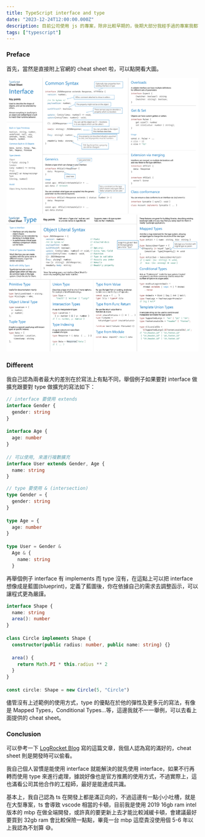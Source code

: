 ```yaml
---
title: TypeScript interface and type
date: "2023-12-24T12:00:00.000Z"
description: 目前公司使用 js 的專案，除非比較早期的，後期大部分我經手過的專案我都已經慢慢將其轉往 ts 了，看重的是他配合 vscode 之類的 coding editor 的提示，儘管目前有另一派工程師再說使用 ts 會讓 js 喪失很多彈性，坦白說也的確如此，我自己認為可以根據不同的專案需求來做考慮是否使用，今天來寫一下我對 interface 及 type 使用上的差異。
tags: ["typescript"]
---
```


### Preface

首先，當然是直接附上官網的 cheat sheet 啦，可以點開看大圖。

<img src='../../../src/assets/typeScript-interfaces.png'>
<br>
<img src='../../../src/assets/typeScript-type.png'>

### Different

我自己認為兩者最大的差別在於寫法上有點不同，舉個例子如果要對 interface 做擴充跟要對 type 做擴充的寫法如下：

```ts
// interface 要使用 extends
interface Gender {
  gender: string
}

interface Age {
  age: number
}

// 可以使用, 來進行複數擴充
interface User extends Gender, Age {
  name: string
}
```

```ts
// type 要使用 & (intersection)
type Gender = {
  gender: string
}

type Age = {
  age: number
}

type User = Gender &
  Age & {
    name: string
  }
```

再舉個例子 interface 有 implements 而 type 沒有，在這點上可以把 interface 想像成是藍圖(blueprint)，定義了藍圖後，你在依據自己的需求去調整函示，可以讓程式更為嚴謹。

```ts
interface Shape {
  name: string
  area(): number
}

class Circle implements Shape {
  constructor(public radius: number, public name: string) {}

  area() {
    return Math.PI * this.radius ** 2
  }
}

const circle: Shape = new Circle(5, "Circle")
```

儘管沒有上述範例的使用方式，type 的優點在於他的彈性及更多元的寫法，有像是 Mapped Types，Conditional Types...等，這邊我就不一一舉例，可以去看上面提供的 cheat sheet。

### Conclusion

可以參考一下 [LogRocket Blog](https://blog.logrocket.com/types-vs-interfaces-typescript/) 寫的這篇文章，我個人認為寫的滿好的，cheat sheet 則是開發時可以偷看。

我自己個人習慣是能使用 interface 就能解決的就先使用 interface，如果不行再轉而使用 type 來進行處理，據說好像也是官方推薦的使用方式，不過實際上，這也滿看公司其他合作的工程師，最好是能達成共識。

基本上，我自己認為 ts 在開發上都是滿正向的，不過這邊有一點小小吐槽，就是在大型專案，ts 會導致 vscode 相當的卡頓，目前我是使用 2019 16gb ram intel 版本的 mbp 在做全端開發，或許真的要更新上去才能比較減緩卡頓，會建議最好要買到 32gb ram 會比較保險一點點，畢竟一台 mbp 這麼貴沒使用個 5-6 年以上我認為不划算 😅。
